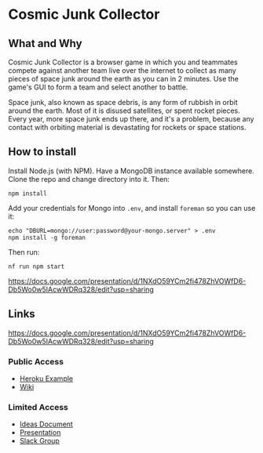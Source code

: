 # Cosmic Junk Collector

## What and Why

Cosmic Junk Collector is a browser game in which you and teammates compete against another team live over the internet to collect as many pieces of space junk around the earth as you can in 2 minutes. Use the game's GUI to form a team and select another to battle.

Space junk, also known as space debris, is any form of rubbish in orbit around the earth. Most of it is disused satellites, or spent rocket pieces. Every year, more space junk ends up there, and it's a problem, because any contact with orbiting material is devastating for rockets or space stations.

## How to install

Install Node.js (with NPM). Have a MongoDB instance available somewhere. Clone the repo and change directory into it. Then:

```
npm install
```

Add your credentials for Mongo into `.env`, and install `foreman` so you can use it:

```
echo "DBURL=mongo://user:password@your-mongo.server" > .env
npm install -g foreman
```

Then run:

```
nf run npm start
```


https://docs.google.com/presentation/d/1NXdO59YCm2fi478ZhVOWfD6-Db5Wo0w5IAcwWDRq328/edit?usp=sharing

## Links

https://docs.google.com/presentation/d/1NXdO59YCm2fi478ZhVOWfD6-Db5Wo0w5IAcwWDRq328/edit?usp=sharing

### Public Access

* [Heroku Example](https://junk-smash.herokuapp.com/)
* [Wiki](https://github.com/terminal-velocity/junk-smasher/wiki)

### Limited Access

* [Ideas Document](https://docs.google.com/document/d/13LjmnJRFpYNJe9nGMnW0uECy7NXQDXVVhYBzdxHYRAI/edit)
* [Presentation](https://docs.google.com/presentation/d/1NXdO59YCm2fi478ZhVOWfD6-Db5Wo0w5IAcwWDRq328/edit)
* [Slack Group](https://terminal-velocity.slack.com)
